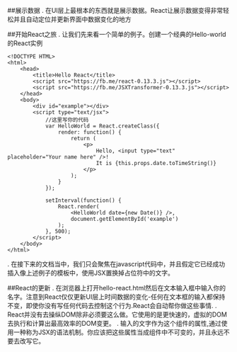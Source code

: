 ##展示数据
. 在UI层上最根本的东西就是展示数据。React让展示数据变得非常轻松并且自动定位并更新界面中数据变化的地方

##开始React之旅
. 让我们先来看一个简单的例子。创建一个经典的Hello-world的React实例

    <!DOCTYPE HTML>
    <html>
        <head>
            <title>Hello React</title>
            <script src="https://fb.me/react-0.13.3.js"></script>
            <script src="https://fb.me/JSXTransformer-0.13.3.js"></script>
        </head>
        <body>
            <div id="example"></div>
            <script type="text/jsx">
                //这里写你的代码
                var HelloWorld = React.createClass({
                    render: function() {
                        return (
                            <p>
                                Hello, <input type="text" placeholder="Your name here" />!
                                It is {this.props.date.toTimeString()}
                            </p>
                        );
                    }
                });

                setInterval(function() {
                    React.render(
                        <HelloWorld date={new Date()} />,
                        document.getElementById('example')
                    );
                }, 500);
            </script>
        </body>
    </html>
. 在接下来的文档当中，我们只会聚焦在javascript代码中，并且假定它已经成功插入像上述例子的模板中，使用JSX置换掉占位符中的文字。

##React的更新
. 在浏览器上打开hello-react.html然后在文本输入框中输入你的名字。注意到React仅仅更新UI层上时间数据的变化-任何在文本框的输入都保持不变，即使你没有写任何代码去控制这个行为.React会自动帮你做这些事情.
. React并没有去操纵DOM除非必须要这么做。它使用的是更快速的，虚拟的DOM去执行和计算出最高效率的DOM变更。
. 输入的文字作为这个组件的属性,通过使用一种称为JSX的语法机制。你应该把这些属性当成组件中不可变的，并且永远不要去改写它。
